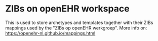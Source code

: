 # ZIBs on openEHR workspace

This is used to store archetypes and templates together with their ZIBs mappings used by the "ZIBs op openEHR werkgroep".
More info on: https://openehr-nl.github.io/mappings.html
